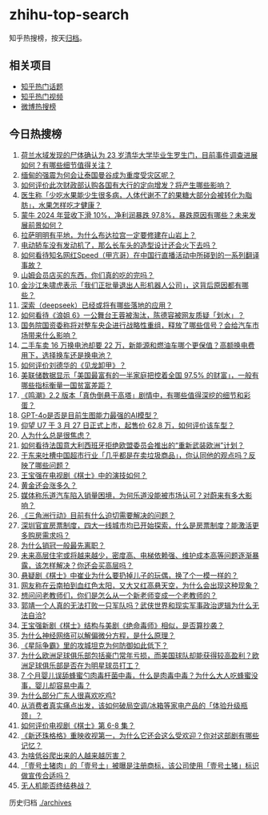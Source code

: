 # zhihu-top-search

知乎热搜榜，按天[归档](./archives)。

## 相关项目

- [知乎热门话题](https://github.com/justjavac/zhihu-trending-hot-questions)
- [知乎热门视频](https://github.com/justjavac/zhihu-trending-hot-video)
- [微博热搜榜](https://github.com/justjavac/weibo-trending-hot-search)

## 今日热搜榜

<!-- BEGIN -->
<!-- 最后更新时间 Mon Mar 31 2025 02:38:49 GMT+0800 (China Standard Time) -->

1. [荷兰水域发现的尸体确认为 23 岁清华大学毕业生罗生门，目前事件调查进展如何？有哪些细节值得关注？](https://www.zhihu.com/search?q=https%3A%2F%2Fapi.zhihu.com%2Fquestions%2F1889340664812131782)
1. [缅甸的强震为何会让泰国曼谷成为重度受灾区呢？](https://www.zhihu.com/search?q=https%3A%2F%2Fapi.zhihu.com%2Fquestions%2F1889429620408951689)
1. [如何评价此次财政部认购各国有大行的定向增发？将产生哪些影响？](https://www.zhihu.com/search?q=https%3A%2F%2Fapi.zhihu.com%2Fquestions%2F1889716077090559348)
1. [医生称「少吃水果能少生很多病，人体代谢不了的果糖大部分会被转化为脂肪」，水果怎样吃才健康？](https://www.zhihu.com/search?q=https%3A%2F%2Fapi.zhihu.com%2Fquestions%2F1889246779540726092)
1. [蒙牛 2024 年营收下滑 10%，净利润暴跌 97.8%，暴跌原因有哪些？未来发展前景如何？](https://www.zhihu.com/search?q=https%3A%2F%2Fapi.zhihu.com%2Fquestions%2F1888977977565479391)
1. [拉萨明明有平地，为什么布达拉宫一定要修建在山岩上？](https://www.zhihu.com/search?q=https%3A%2F%2Fapi.zhihu.com%2Fquestions%2F780333510)
1. [电动轿车没有发动机了，那么长车头的造型设计还会火下去吗？](https://www.zhihu.com/search?q=https%3A%2F%2Fapi.zhihu.com%2Fquestions%2F662461961)
1. [如何看待知名网红Speed（甲亢哥）在中国行直播活动中所碰到的一系列翻译事故？](https://www.zhihu.com/search?q=https%3A%2F%2Fapi.zhihu.com%2Fquestions%2F1889151906678538719)
1. [山姆会员店买的东西，你们真的吃的完吗？](https://www.zhihu.com/search?q=https%3A%2F%2Fapi.zhihu.com%2Fquestions%2F493148917)
1. [金沙江朱啸虎表示「我们正批量退出人形机器人公司」，这背后原因都有哪些？](https://www.zhihu.com/search?q=https%3A%2F%2Fapi.zhihu.com%2Fquestions%2F1889331007041291077)
1. [深索（deepseek）已经或将有哪些落地的应用？](https://www.zhihu.com/search?q=https%3A%2F%2Fapi.zhihu.com%2Fquestions%2F11502468866)
1. [如何看待《浪姐 6》一公舞台王蓉被淘汰，陈德容被网友质疑「划水」？](https://www.zhihu.com/search?q=https%3A%2F%2Fapi.zhihu.com%2Fquestions%2F1888997148630185152)
1. [国务院国资委称将对整车央企进行战略性重组，释放了哪些信号？会给汽车市场带来什么影响？](https://www.zhihu.com/search?q=https%3A%2F%2Fapi.zhihu.com%2Fquestions%2F1889448017196705775)
1. [二手车卖 16 万换电池却要 22 万，新能源和燃油车哪个更保值？高额换电费用下，选择换车还是换电池？](https://www.zhihu.com/search?q=https%3A%2F%2Fapi.zhihu.com%2Fquestions%2F15739101027)
1. [如何评价刘德华的《见龙卸甲》？](https://www.zhihu.com/search?q=https%3A%2F%2Fapi.zhihu.com%2Fquestions%2F25398116)
1. [美联储数据显示「美国最富有的一半家庭把控着全国 97.5% 的财富」，一般有哪些指标衡量一国贫富差距？](https://www.zhihu.com/search?q=https%3A%2F%2Fapi.zhihu.com%2Fquestions%2F1888542984687022429)
1. [《鸣潮》2.2 版本「真伪倒悬于高塔」剧情中，有哪些值得深挖的细节和彩蛋？](https://www.zhihu.com/search?q=https%3A%2F%2Fapi.zhihu.com%2Fquestions%2F15750033965)
1. [GPT-4o是否是目前生图能力最强的AI模型？](https://www.zhihu.com/search?q=https%3A%2F%2Fapi.zhihu.com%2Fquestions%2F656589804)
1. [仰望 U7 于 3 月 27 日正式上市，起售价 62.8 万，如何评价该车型？](https://www.zhihu.com/search?q=https%3A%2F%2Fapi.zhihu.com%2Fquestions%2F1888699890990818825)
1. [人为什么总是很焦虑？](https://www.zhihu.com/search?q=https%3A%2F%2Fapi.zhihu.com%2Fquestions%2F7944454486)
1. [如何看待法国意大利西班牙拒绝欧盟委员会推出的“重新武装欧洲”计划？](https://www.zhihu.com/search?q=https%3A%2F%2Fapi.zhihu.com%2Fquestions%2F1888825750532121407)
1. [于东来吐槽中国超市行业「几乎都是在卖垃圾商品」，你认同他的观点吗？反映了哪些问题？](https://www.zhihu.com/search?q=https%3A%2F%2Fapi.zhihu.com%2Fquestions%2F1889390951400699299)
1. [王宝强在电视剧《棋士》中的演技如何？](https://www.zhihu.com/search?q=https%3A%2F%2Fapi.zhihu.com%2Fquestions%2F15721932184)
1. [黄金还会涨多久？](https://www.zhihu.com/search?q=https%3A%2F%2Fapi.zhihu.com%2Fquestions%2F15339566033)
1. [媒体称乐道汽车陷入销量困境，为何乐道没能被市场认可？对蔚来有多大影响？](https://www.zhihu.com/search?q=https%3A%2F%2Fapi.zhihu.com%2Fquestions%2F13683616138)
1. [《三角洲行动》目前有什么迫切需要解决的问题？](https://www.zhihu.com/search?q=https%3A%2F%2Fapi.zhihu.com%2Fquestions%2F1886747112609395556)
1. [深圳官宣房票制度，四大一线城市均已开始探索，什么是房票制度？能激活更多购房需求吗？](https://www.zhihu.com/search?q=https%3A%2F%2Fapi.zhihu.com%2Fquestions%2F1888719532350207150)
1. [为什么销冠一般最先离职？](https://www.zhihu.com/search?q=https%3A%2F%2Fapi.zhihu.com%2Fquestions%2F11744499028)
1. [未来高层住宅或将越来越少，密度高、电梯依赖强、维护成本高等问题逐渐暴露，该怎样解决？你还会买高层吗？](https://www.zhihu.com/search?q=https%3A%2F%2Fapi.zhihu.com%2Fquestions%2F1889222967541589930)
1. [悬疑剧《棋士》中崔业为什么要扔掉儿子的玩偶，换了个一模一样的？](https://www.zhihu.com/search?q=https%3A%2F%2Fapi.zhihu.com%2Fquestions%2F15722109276)
1. [网友称在云南拍到血红色太阳，又大又红高悬天空，为什么会出现这种现象？](https://www.zhihu.com/search?q=https%3A%2F%2Fapi.zhihu.com%2Fquestions%2F1889452301372057038)
1. [想问问老教师们，你们是怎么从一个新老师变成一个老教师的？](https://www.zhihu.com/search?q=https%3A%2F%2Fapi.zhihu.com%2Fquestions%2F13264197282)
1. [郭靖一个人真的无法打败一只军队吗？武侠世界和现实军事政治逻辑为什么无法自洽?](https://www.zhihu.com/search?q=https%3A%2F%2Fapi.zhihu.com%2Fquestions%2F448632829)
1. [王宝强新剧《棋士》结构与美剧《绝命毒师》相似，是否算抄袭？](https://www.zhihu.com/search?q=https%3A%2F%2Fapi.zhihu.com%2Fquestions%2F1888624416184854388)
1. [为什么神经网络可以解偏微分方程，是什么原理？](https://www.zhihu.com/search?q=https%3A%2F%2Fapi.zhihu.com%2Fquestions%2F462964098)
1. [《星际争霸》里的攻城坦克为何防御如此低下？](https://www.zhihu.com/search?q=https%3A%2F%2Fapi.zhihu.com%2Fquestions%2F554340259)
1. [为什么欧洲足球俱乐部包括豪门常年亏损，而美国球队却能获得较高盈利？欧洲足球俱乐部是否在为明星球员打工？](https://www.zhihu.com/search?q=https%3A%2F%2Fapi.zhihu.com%2Fquestions%2F6604152135)
1. [7 个月婴儿误舔蜂蜜勺肉毒杆菌中毒，什么是肉毒中毒？为什么大人吃蜂蜜没事，婴儿却容易中毒？](https://www.zhihu.com/search?q=https%3A%2F%2Fapi.zhihu.com%2Fquestions%2F15755244666)
1. [为什么部分广东人很喜欢吃鸡?](https://www.zhihu.com/search?q=https%3A%2F%2Fapi.zhihu.com%2Fquestions%2F371215941)
1. [从消费者真实痛点出发，该如何破局空调/冰箱等家电产品的「体验升级瓶颈」？](https://www.zhihu.com/search?q=https%3A%2F%2Fapi.zhihu.com%2Fquestions%2F13470759409)
1. [如何评价电视剧《棋士》第 6-8 集？](https://www.zhihu.com/search?q=https%3A%2F%2Fapi.zhihu.com%2Fquestions%2F1889427532429878472)
1. [《新还珠格格》重映收视第一，为什么它还会这么受欢迎？你对这部剧有哪些记忆？](https://www.zhihu.com/search?q=https%3A%2F%2Fapi.zhihu.com%2Fquestions%2F1888904841742479771)
1. [为啥低谷爬出来的人越来越厉害？](https://www.zhihu.com/search?q=https%3A%2F%2Fapi.zhihu.com%2Fquestions%2F651026305)
1. [「壹号土猪肉」的「壹号土」被曝是注册商标，该公司使用「壹号土猪」标识做宣传合适吗？](https://www.zhihu.com/search?q=https%3A%2F%2Fapi.zhihu.com%2Fquestions%2F1888267921714827300)
1. [无人机能否终结巷战？](https://www.zhihu.com/search?q=https%3A%2F%2Fapi.zhihu.com%2Fquestions%2F502273687)

<!-- END -->

历史归档 [./archives](./archives)
